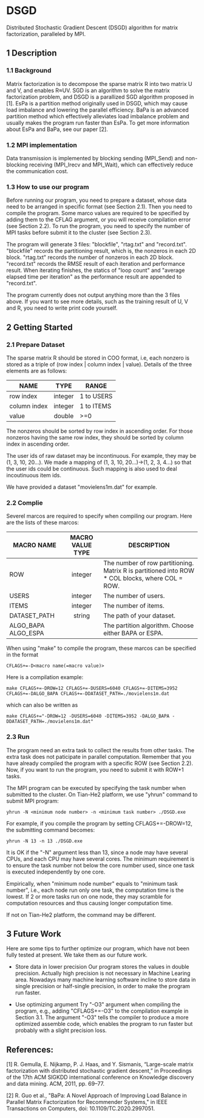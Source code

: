 # DSGD
Distributed Stochastic Gradient Descent (DSGD) algorithm for matrix factorization, paralleled by MPI.

## 1 Description

### 1.1 Background

Matrix factorization is to decompose the sparse matrix R into two matrix U and V, and enables R≈UV. SGD is an algorithm to solve the matrix factorization problem, and DSGD is a parallized SGD algorithm proposed in [1]. EsPa is a partition method originally used in DSGD, which may cause load imbalance and lowering the parallel efficiency. BaPa is an advanced partition method which effectively alleviates load imbalance problem and usually makes the program run faster than EsPa. To get more information about EsPa and BaPa, see our paper [2]. 

### 1.2 MPI implementation

Data transmission is implemented by blocking sending (MPI_Send) and non-blocking receiving (MPI_Irecv and MPI_Wait), which can effectively reduce the communication cost.

### 1.3 How to use our program

Before running our program, you need to prepare a dataset, whose data need to be arranged in specific format (see Section 2.1). Then you need to compile the program. Some marco values are required to be specified by adding them to the CFLAG argument, or you will receive compilation error (see Section 2.2). To run the program, you need to specify the number of MPI tasks before submit it to the cluster (see Section 2.3).

The program will generate 3 files: "blockfile", "rtag.txt" and "record.txt". "blockfile" records the partitioning result, which is, the nonzeros in each 2D block. "rtag.txt" records the number of nonzeros in each 2D block. "record.txt" records the RMSE result of each iteration and performance result. When iterating finishes, the statics of "loop count" and "average elapsed time per iteration" as the performance result are appended to "record.txt".

The program currently does not output anything more than the 3 files above. If you want to see more details, such as the training result of U, V and R, you need to write print code yourself.

## 2 Getting Started

### 2.1 Prepare Dataset

The sparse matrix R should be stored in COO format, i.e, each nonzero is stored as a triple of (row index | column index | value). Details of the three elements are as follows:

|NAME			    | TYPE			|    RANGE       |
| --- | :---: | --- |
|row index	  | integer	  |		1 to USERS   |
|column index | integer	  |		1 to ITEMS   |
|value			  | double		| 	>=0          |

The nonzeros should be sorted by row index in ascending order. For those nonzeros having the same row index, they should be sorted by column index in ascending order.

The user ids of raw dataset may be incontinuous. For example, they may be (1, 3, 10, 20...). We made a mapping of (1, 3, 10, 20...)->(1, 2, 3, 4...) so that the user ids could be continuous. Such mapping is also used to deal incoutinuous item ids.

We have provided a dataset "movielens1m.dat" for example.

### 2.2 Complie

Severel marcos are required to specify when compiling our program. Here are the lists of these marcos:

|  MACRO NAME        |   MACRO VALUE TYPE  |   DESCRIPTION |
| --- | :---: | --- |
|      ROW           |        integer      | The number of row partitioning. Matrix R is partitioned into ROW * COL blocks, where COL = ROW. |
|      USERS         |        integer      | The number of users. |
|      ITEMS         |        integer      | The number of items. |
|  DATASET_PATH      |        string       | The path of your dataset. |
|ALGO_BAPA ALGO_ESPA |                     | The partition algorithm. Choose either BAPA or ESPA. |

When using "make" to compile the program, these marcos can be specified in the format 

```
CFLAGS+=-D<macro name(=macro value)>
```

Here is a compilation example:

```
make CFLAGS+=-DROW=12 CFLAGS+=-DUSERS=6040 CFLAGS+=-DITEMS=3952 CFLAGS+=-DALGO_BAPA CFLAGS+=-DDATASET_PATH=./movielens1m.dat
```

which can also be written as

```
make CFLAGS+="-DROW=12 -DUSERS=6040 -DITEMS=3952 -DALGO_BAPA -DDATASET_PATH=./movielens1m.dat"
```

### 2.3 Run

The program need an extra task to collect the results from other tasks. The extra task does not paticipate in parallel computation.  Remember that you have already compiled the program with a specific ROW (see Section 2.2). Now, if you want to run the program, you need to submit it with ROW+1 tasks.

The MPI program can be executed by specifying the task number when submitted to the cluster. On Tian-He2 platform, we use "yhrun" command to submit MPI program:

```
yhrun -N <minimum node number> -n <minimum task number> ./DSGD.exe
```

For example, if you compile the program by setting CFLAGS+=-DROW=12, the submitting command becomes:

```
yhrun -N 13 -n 13 ./DSGD.exe
```

It is OK if the "-N" argument less than 13, since a node may have several CPUs, and each CPU may have several cores. The minimum requirement is to ensure the task number not below the core number used, since one task is executed independently by one core.

Empirically, when "minimum node number" equals to "minimum task number", i.e., each node run only one task, the computation time is the lowest. If 2 or more tasks run on one node, they may scramble for computation resources and thus causing longer computation time.

If not on Tian-He2 platform, the command may be different.

## 3 Future Work
Here are some tips to further optimize our program, which have not been fully tested at present. We take them as our future work.

* Store data in lower precision
Our program stores the values in double precision. Actually high precision is not necessary in Machine Learing area. Nowadays many machine learning software incline to store data in single precision or half-single precision, in order to make the program run faster.

* Use optimizing argument 
Try "-O3" argument when compiling the program, e.g., adding "CFLAGS+=-O3" to the compilation example in Section 3.1. The argument "-O3" tells the compiler to produce a more optimized assemble code, which enables the program to run faster but probably with a slight precision loss.


## References:
[1] R. Gemulla, E. Nijkamp, P. J. Haas, and Y. Sismanis, “Large-scale matrix factorization with distributed stochastic gradient descent,” in Proceedings of the 17th ACM SIGKDD international conference on Knowledge discovery and data mining. ACM, 2011, pp. 69–77.

[2] R. Guo et al., "BaPa: A Novel Approach of Improving Load Balance in Parallel Matrix Factorization for Recommender Systems," in IEEE Transactions on Computers, doi: 10.1109/TC.2020.2997051.
